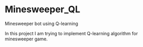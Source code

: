 # Minesweeper_QL
Minesweeper bot using Q-learning

In this project I am trying to implement Q-learning algorithm for minesweeper game.
